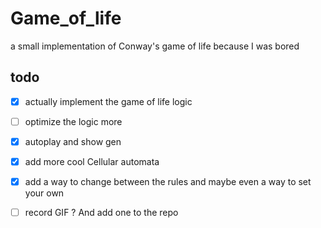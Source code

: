 # Game_of_life
a small implementation of Conway's game of life because I was bored 

## todo 
- [x] actually implement the game of life logic
- [ ] optimize the logic more  
- [x] autoplay and show gen
- [x] add more cool Cellular automata
- [x] add a way to change between the rules and maybe even a way to set your own 
- [ ] record GIF ? And add one to the repo 

